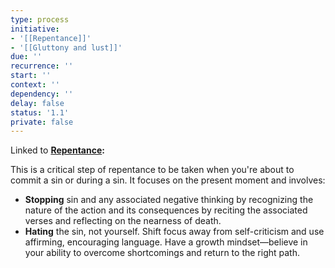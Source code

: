 ```yaml
---
type: process
initiative:
- '[[Repentance]]'
- '[[Gluttony and lust]]'
due: ''
recurrence: ''
start: ''
context: ''
dependency: ''
delay: false
status: '1.1'
private: false
---
```


Linked to **[Repentance](docs/sidebar1/Initiatives/good%20traits/Repentance.md):**

This is a critical step of repentance to be taken when you're about to commit a sin or during a sin. It focuses on the present moment and involves:

* **Stopping** sin and any associated negative thinking by recognizing the nature of the action and its consequences by reciting the associated verses and reflecting on the nearness of death.
* **Hating** the sin, not yourself. Shift focus away from self-criticism and use affirming, encouraging language. Have a growth mindset—believe in your ability to overcome shortcomings and return to the right path.
